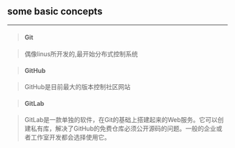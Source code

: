## some basic concepts

---
>
>####  Git
>

> 偶像linus所开发的,最开始分布式控制系统

>
>####  GitHub
>

> GitHub是目前最大的版本控制社区网站

>
>####  GitLab
>

> GitLab是一款单独的软件，在Git的基础上搭建起来的Web服务。它可以创建私有库，解决了GitHub的免费仓库必须公开源码的问题。一般的企业或者工作室开发都会选择使用它。

